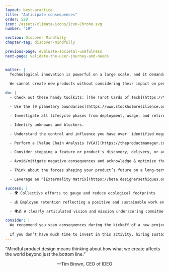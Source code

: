 ```yaml
---
layout: best-practice
title: "Anticipate consequences"
order: 520
icon: /assets/climate-icons/Icon-Chrono.svg
number: "19"

section: Discover Mindfully
chapter-tag: discover-mindfully

previous-page: evaluate-societal-usefulness
next-page: validate-the-user-journey-and-needs


matter: |
  Technological innovation is powerful on a large scale, and it demands responsibility. It's important to remember that *digital is physical*. The production of devices to host and run software includes mineral extraction, population displacement, water pollution from the filtration process of minerals, manufacturing, transportation, and more. Digital products also affect user behavior. Also, a digital transaction may represent the exchange of physical goods, such as in an e-commerce transaction.
  
  We cannot create new products without considering their impact on people, the economy, society, and the environment. Sustainable design is essential for addressing the climate emergency, maintaining a competitive business edge, and moving toward a regenerative society. Consequence scanning is essential during the discovery phase. It helps you identify potential gaps, risks, and unintended consequences of your digital product at an early stage.

do: |
  - Check out these handy toolkits: [The Tarot Cards of Tech](https://tarotcardsoftech.artefactgroup.com/), [Consequences Scanning](https://www.tech-transformed.com/product-development/) or [Stop Designing for Yesterday](https://www.sdfy.org/) to identify the impact and consequences (intended and unintended) of your feature, product or service on the environment and society.

  - Use the [9 planetary boundaries](https://www.stockholmresilience.org/research/planetary-boundaries/the-nine-planetary-boundaries.html) to structure your thinking about environmental consequences.

  - Investigate all lifecycle phases from deployment, usage, and retirement, both from your organization and third-party services (also called [Digital Lifecycle Assessment](https://www.mightybytes.com/blog/digital-life-cycle-assessment/)).

  - Identify unknowns and blockers.

  - Understand the control and influence you have over  identified negative consequences.

  - Perform a [Value Chain Analysis (VCA)](https://theproductmanager.com/topics/value-chain-analysis/).

  - Consider stopping a feature or product's discovery, delivery, or availability if sizable negative consequences are unavoidable.

  - Avoid/mitigate negative consequences and acknowledge & optimize the positive consequences.

  - Think about the forces shaping your product’s future on a long-term horizon (e.g. 30 years) using the acronym [STEEPLED](https://pestleanalysis.com/steepled-analysis/) — **S**ocial, **T**echnological, **E**conomic, **E**nvironmental, **P**olitical, **L**egal, **E**thical and **D**emographic.

  - Leverage an “[Externality Matrix](https://beta.designersethiques.org/thematique-design-systemique/matrice-analyse-externalites)” to avoid 1) anthropocentric vision (or user-centric vs. environment/ multiple actors) ; 2) short-term imperatives for design.

success: |
  - 🌍 Collective efforts to gauge and reduce ecological footprints

  - 💰 Employee retention reflecting a positive and sustainable work environment

  - 🌍💰 A clearly articulated vision and mission underscoring commitment to societal and global challenges

consider: |
  We recommend you scan consequences during the kickoff of a new project and as part of the definition of ready (DOR) before sprint planning. Always remember to collaborate with diverse key stakeholders to maximize your chances to identify more potential consequences. 
  
  If you don’t have much time to invest in this activity, hiring sustainability experts can be an option if you have a budget. Type "climate job boards" into your preferred search engine, and you'll find dozens of sites to post your needs.
---
```


<div class="bigquote">
  <span class="highlight">"Mindful product design means thinking about how what we create affects the world beyond just the bottom line.”</span>
</div>

<p style="text-align:center;">—Tim Brown, CEO of IDEO</p>